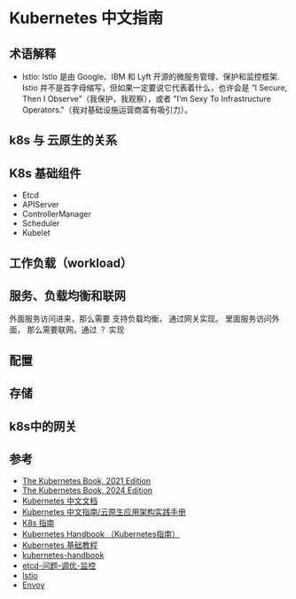 # Kubernetes 中文指南

## 术语解释

- Istio: Istio 是由 Google、IBM 和 Lyft 开源的微服务管理、保护和监控框架. Istio 并不是首字母缩写，但如果一定要说它代表着什么，也许会是 “I Secure, Then I Observe”（我保护，我观察），或者 "I’m Sexy To Infrastructure Operators."（我对基础设施运营商富有吸引力）。

## k8s 与 云原生的关系

## K8s 基础组件

- Etcd
- APIServer
- ControllerManager
- Scheduler
- Kubelet

## 工作负载（workload）

## 服务、负载均衡和联网

外面服务访问进来，那么需要 支持负载均衡， 通过网关实现。
里面服务访问外面， 那么需要联网，通过 ？ 实现

## 配置

## 存储

## k8s中的网关
## 参考

- [The Kubernetes Book, 2021 Edition](https://github.com/rohitg00/DevOps_Books/blob/main/The%20Kubernetes%20Book%20(Nigel%20Poulton)%20(z-lib.org).pdf)
- [The Kubernetes Book, 2024 Edition](https://github.com/vxiaozhi/DevOps_Books/blob/main/The.Kubernetes.Book.2024.Edition.pdf)
- [Kubernetes 中文文档](https://kubernetes.io/zh-cn/docs/home/)
- [Kubernetes 中文指南/云原生应用架构实践手册](https://hezhiqiang.gitbook.io/kubernetes-handbook)
- [K8s 指南](https://kubernetes.feisky.xyz/)
- [Kubernetes Handbook （Kubernetes指南）](https://github.com/feiskyer/kubernetes-handbook)
- [Kubernetes 基础教程](https://jimmysong.io/book/kubernetes-handbook/)
- [kubernetes-handbook](https://github.com/rootsongjc/kubernetes-handbook)
- [etcd-问题-调优-监控](https://github.com/yangpeng14/DevOps/blob/master/kubernetes/etcd-%E9%97%AE%E9%A2%98-%E8%B0%83%E4%BC%98-%E7%9B%91%E6%8E%A7.md)
- [Istio](https://jimmysong.io/kubernetes-handbook/usecases/istio.html)
- [Envoy](https://jimmysong.io/kubernetes-handbook/usecases/envoy.html)
